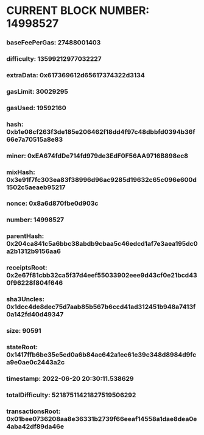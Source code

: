 # CURRENT BLOCK NUMBER: 14998527

### baseFeePerGas: 27488001403
### difficulty: 13599212977032227
### extraData: 0x617369612d65617374322d3134
### gasLimit: 30029295
### gasUsed: 19592160
### hash: 0xb1e08cf263f3de185e206462f18dd4f97c48dbbfd0394b36f66e7a70515a8e83
### miner: 0xEA674fdDe714fd979de3EdF0F56AA9716B898ec8
### mixHash: 0x3e91f7fc303ea83f38996d96ac9285d19632c65c096e600d1502c5aeaeb95217
### nonce: 0x8a6d870fbe0d903c
### number: 14998527
### parentHash: 0x204ca841c5a6bbc38abdb9cbaa5c46edcd1af7e3aea195dc0a2b1312b9156aa6
### receiptsRoot: 0x2e67f81cbb32ca5f37d4eef55033902eee9d43cf0e21bcd430f96228f804f646
### sha3Uncles: 0x1dcc4de8dec75d7aab85b567b6ccd41ad312451b948a7413f0a142fd40d49347
### size: 90591
### stateRoot: 0x1417ffb6be35e5cd0a6b84ac642a1ec61e39c348d8984d9fca9e0ae0c2443a2c
### timestamp: 2022-06-20 20:30:11.538629
### totalDifficulty: 52187511421827519506292
### transactionsRoot: 0x01bee0736208aa8e36331b2739f66eeaf14558a1dae8dea0e4aba42df89da46e
